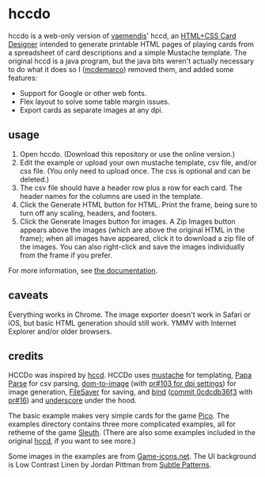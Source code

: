 hccdo
========

hccdo is a web-only version of [vaemendis](https://github.com/vaemendis)' hccd, an [HTML+CSS Card Designer](https://github.com/vaemendis/hccd/) intended to generate printable HTML pages of playing cards from a spreadsheet of card descriptions and a simple Mustache template.  The original hccd is a java program, but the java bits weren't actually necessary to do what it does so I ([mcdemarco](https://github.com/mcdemarco)) removed them, and added some features:

* Support for Google or other web fonts.
* Flex layout to solve some table margin issues.
* Export cards as separate images at any dpi.

usage
--------

1. Open hccdo.  (Download this repository or use the online version.)
2. Edit the example or upload your own mustache template, csv file, and/or css file.  (You only need to upload once.  The css is optional and can be deleted.)
3. The csv file should have a header row plus a row for each card.  The header names for the columns are used in the template.  
3. Click the Generate HTML button for HTML.  Print the frame, being sure to turn off any scaling, headers, and footers.
4. Click the Generate Images button for images.  A Zip Images button appears above the images (which are above the original HTML in the frame); when all images have appeared, click it to download a zip file of the images.  You can also right-click and save the images individually from the frame if you prefer.

For more information, see [the documentation](doc/index.md).

caveats
---------

Everything works in Chrome.  The image exporter doesn't work in Safari or iOS, but basic HTML generation should still work.  YMMV with Internet Explorer and/or older browsers.

credits
---------

HCCDo was inspired by [hccd](https://github.com/vaemendis/hccd/).  HCCDo uses [mustache](https://mustache.github.io) for templating, [Papa Parse](http://papaparse.com) for csv parsing, [dom-to-image](https://github.com/tsayen/dom-to-image/) (with [pr#103 for dpi settings](https://github.com/tsayen/dom-to-image/pull/103)) for image generation, [FileSaver](https://github.com/eligrey/FileSaver.js) for saving, and [bind](https://github.com/remy/bind.js) ([commit 0cdcdb36f3](https://github.com/remy/bind.js/tree/0cdcdb36f3207191527c6de5367a518334f08d48) with [pr#16](https://github.com/remy/bind.js/pull/16/files)) and [underscore](http://underscorejs.org) under the hood.

The basic example makes very simple cards for the game [Pico](https://boardgamegeek.com/boardgame/2051/pico).  The examples directory contains three more complicated examples, all for retheme of the game [Sleuth](https://boardgamegeek.com/boardgame/594/sleuth).  (There are also some examples included in the original [hccd](https://github.com/vaemendis/hccd/), if you want to see more.)

Some images in the examples are from [Game-icons.net](http://game-icons.net).  The UI background is Low Contrast Linen by Jordan Pittman from [Subtle Patterns](https://www.toptal.com/designers/subtlepatterns/low-contrast-linen/).


